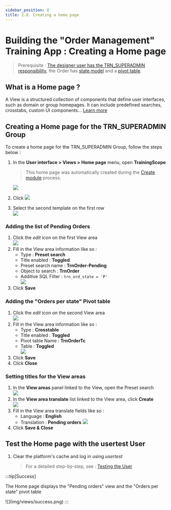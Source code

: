 ```yaml
---
sidebar_position: 8
title: 2.8. Creating a home page
---
```


# Building the "Order Management" Training App : Creating a Home page

> Prerequisite : [The designer user has the TRN_SUPERADMIN responsibility](/tutorial/getting-started/user#adding-designer-to-trn_superadmin), the Order has [state model](/tutorial/expanding/states) and a [pivot table](/tutorial/expanding/pivot-table).

## What is a Home page ?

A View is a structured collection of components that define user interfaces, such as domain or group homepages. It can include predefined searches, crosstabs, custom UI components... [Learn more](/platform/userinterface/views/home-page)

## Creating a Home page for the TRN_SUPERADMIN Group

To create a home page for the TRN_SUPERADMIN Group, follow the steps below :

1. In the **User interface > Views > Home page** menu, open **TrainingScope**
    > This home page was automatically created during the [Create module](/tutorial/getting-started/module) process.   

    ![](img/views/home-page-form.png)
2. Click ![](img/views/edit-view-btn.png)
3. Select the second template on the first row  
    ![](img/views/select-template.png)

### Adding the list of Pending Orders 

1. Click the *edit* icon on the first View area  
    ![](img/views/view-area-edit.png)
2. Fill in the View area information like so :
    - Type : **Preset search**
    - Title enabled : **Toggled**
    - Preset search name : **TrnOrder-Pending**
    - Object to search : **TrnOrder**
    - Additive SQL Filter : `trn_ord_state = 'P'`  
    ![](img/views/view-area-search.png)
3. Click **Save**

### Adding the "Orders per state" Pivot table

1. Click the *edit* icon on the second View area  
    ![](img/views/second-view-area-edit.png)
2. Fill in the View area information like so : 
    - Type : **Crosstable**
    - Title enabled : **Toggled**
    - Pivot table Name : **TrnOrderTc**  
    - Table : **Toggled**   
    ![](img/views/view-area-tc.png)
3. Click **Save**
4. Click **Close**

### Setting titles for the View areas

1. In the **View areas** panel linked to the View, open the Preset search  
    ![](img/views/open-preset-search.png)
2. In the **View area translate** list linked to the View area, click **Create**  
    ![](img/views/create-translate.png)
3. Fill in the View area translate fields like so :
    - Language : **English**
    - Translation : **Pending orders**
    ![](img/views/translate.png)
4. Click **Save & Close**

## Test the Home page with the usertest User

1. Clear the platform's cache and log in using *usertest*
    > For a detailed step-by-step, see : [Testing the User](/tutorial/getting-started/user#activating-and-testing-the-user)

:::tip[Success]
  <p>The Home page displays the "Pending orders" view and the "Orders per state" pivot table</p>
    ![](img/views/success.png)
:::
